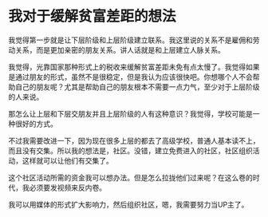 # 我对于缓解贫富差距的想法


我觉得第一步就是让下层阶级和上层阶级建立联系。我这里说的关系不是雇佣和劳动关系，而是更加亲密的朋友关系。讲人话就是和上层建立人脉关系。

我觉得，光靠国家那种形式上的税收来缓解贫富差距未免有点太慢了。我觉得如果是通过朋友的形式，虽然不是很稳定，但是我认为应该很快吧。你想哪个人不会帮助自己的朋友呢？尤其是帮助自己的朋友根本不需要一点力气，至少对于上层阶级的人来说。

那怎么让上层和下层交朋友并且上层阶级的人有这种意识？我觉得，学校可能是一种很好的方式。

不过我需要改进一下，因为现在很多上层的都去了高级学校，普通人基本读不上，而且没有交集。所以我的想法是，社区。没错，建立免费进入的社区，社区组织活动，这样就可以让他们有交集了。

这个社区活动所需的资金我可以想办法。但是怎么拉拢他们过来呢？在这么卷的时代，我必须要发视频来反内卷。

我可以用媒体的形式扩大影响力，然后组织社区，嗯，我需要努力当UP主了。